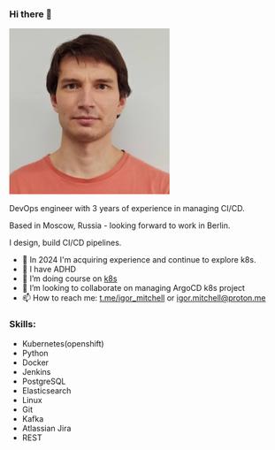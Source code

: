 ### Hi there 👋
<img src="/img/userpic.jpeg" width="290" height="300" />


DevOps engineer with 3 years of experience in managing CI/CD.

Based in Moscow, Russia - looking forward to work in Berlin.

I design, build CI/CD pipelines. 
- 🌱 In 2024 I'm acquiring experience and continue to explore k8s.
- 🥷 I have ADHD
- 🔭 I’m doing course on [k8s](https://lk.rebrainme.com/kubernetesv2)
- 👯 I’m looking to collaborate on managing ArgoCD k8s project
- 📫 How to reach me: [t.me/igor_mitchell](https://t.me/igor_mitchell) or [igor.mitchell@proton.me](mailto:igor.mitchell@proton.me)

### Skills:
- Kubernetes(openshift)
- Python
- Docker
- Jenkins
- PostgreSQL
- Elasticsearch
- Linux
- Git
- Kafka
- Atlassian Jira
- REST

<!--
**aelphias/aelphias** is a ✨ _special_ ✨ repository because its `README.md` (this file) appears on your GitHub profile.
I design, build CI/CD pipelines using gitlab inhouse solution. 
Here are some ideas to get you started:

- 🔭 I’m currently working on ...
- 🌱 I’m currently learning ...
- 👯 I’m looking to collaborate on ...
- 🤔 I’m looking for help with ...
- 💬 Ask me about ...
- 📫 How to reach me: ...
- 😄 Pronouns: ...
- ⚡ Fun fact: ...
-->
